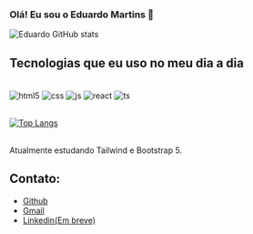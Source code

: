 ### Olá! Eu sou o Eduardo Martins 👋 

![Eduardo GitHub stats](https://github-readme-stats.vercel.app/api?username=eduardomartins09&show_icons=true&theme=dracula)

## Tecnologias que eu uso no meu dia a dia

<div style="display: inline_block"><br/>
    <img align="center" alt="html5" src="https://img.shields.io/badge/HTML5-E34F26?style=for-the-badge&logo=html5&logoColor=white" />
    <img align="center" alt="css" src="https://img.shields.io/badge/CSS3-1572B6?style=for-the-badge&logo=css3&logoColor=white" />
    <img align="center" alt="js" src="https://img.shields.io/badge/JavaScript-F7DF1E?style=for-the-badge&logo=javascript&logoColor=black" />
    <img align="center" alt="react" src="https://img.shields.io/badge/React-20232A?style=for-the-badge&logo=react&logoColor=61DAFB" />
    <img align="center" alt="ts" src="https://img.shields.io/badge/TypeScript-007ACC?style=for-the-badge&logo=typescript&logoColor=white" />
</div><br />

[![Top Langs](https://github-readme-stats.vercel.app/api/top-langs/?username=eduardomartins09&layout=compact)](https://github.com/anuraghazra/github-readme-stats)

<br />
Atualmente estudando Tailwind e Bootstrap 5.

## Contato:
- [Github](https://github.com/eduardomartins09)<br />
- [Gmail](mailto:edu.ms2254@gmail.com)<br />
- [Linkedin(Em breve)]()<br />
